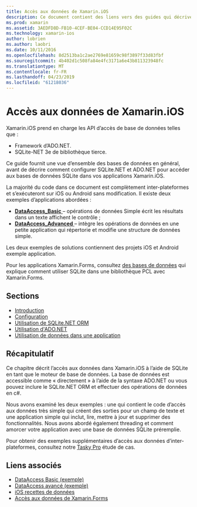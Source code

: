 ```yaml
---
title: Accès aux données de Xamarin.iOS
description: Ce document contient des liens vers des guides qui décrivent comment travailler avec des bases de données locales dans une application Xamarin.iOS. Contenu lié traite SQLite.NET, ADO.NET et bien plus encore.
ms.prod: xamarin
ms.assetid: 3AEDFD8D-FB10-4CEF-BE04-CCD14E95F02C
ms.technology: xamarin-ios
author: lobrien
ms.author: laobri
ms.date: 10/11/2016
ms.openlocfilehash: 8d2513ba1c2ae2769e81659c98f3897f33d83fbf
ms.sourcegitcommit: 4b402d1c508fa84e4fc3171a6e43b811323948fc
ms.translationtype: MT
ms.contentlocale: fr-FR
ms.lasthandoff: 04/23/2019
ms.locfileid: "61218036"
---
```

# <a name="xamarinios-data-access"></a>Accès aux données de Xamarin.iOS

Xamarin.iOS prend en charge les API d’accès de base de données telles que :

-  Framework d’ADO.NET.
-  SQLite-NET 3e de bibliothèque tierce.

Ce guide fournit une vue d’ensemble des bases de données en général, avant de décrire comment configurer SQLite.NET et ADO.NET pour accéder aux bases de données SQLite dans vos applications Xamarin.iOS. 

La majorité du code dans ce document est complètement inter-plateformes et s’exécuteront sur iOS ou Android sans modification. Il existe deux exemples d’applications abordées :

-  [**DataAccess_Basic** ](https://github.com/xamarin/mobile-samples/tree/master/DataAccess/Basic) – opérations de données Simple écrit les résultats dans un texte affichent le contrôle ;
-  [**DataAccess_Advanced** ](https://github.com/xamarin/mobile-samples/tree/master/DataAccess/Advanced) – intègre les opérations de données en une petite application qui répertorie et modifie une structure de données simple.

Les deux exemples de solutions contiennent des projets iOS et Android exemple application.

Pour les applications Xamarin.Forms, consultez [des bases de données](~/xamarin-forms/app-fundamentals/databases.md) qui explique comment utiliser SQLite dans une bibliothèque PCL avec Xamarin.Forms.

## <a name="sections"></a>Sections

-  [Introduction](introduction.md)
-  [Configuration](configuration.md)
-  [Utilisation de SQLite.NET ORM](using-sqlite-orm.md)
-  [Utilisation d'ADO.NET](using-adonet.md)
-  [Utilisation de données dans une application](using-data-in-an-app.md)

## <a name="summary"></a>Récapitulatif

Ce chapitre décrit l’accès aux données dans Xamarin.iOS à l’aide de SQLite en tant que le moteur de base de données. La base de données est accessible comme « directement » à l’aide de la syntaxe ADO.NET ou vous pouvez inclure le SQLite.NET ORM et effectuer des opérations de données en c#.

Nous avons examiné les deux exemples : une qui contient le code d’accès aux données très simple qui créent des sorties pour un champ de texte et une application simple qui inclut, lire, mettre à jour et supprimer des fonctionnalités. Nous avons abordé également threading et comment amorcer votre application avec une base de données SQLite préremplie.

Pour obtenir des exemples supplémentaires d’accès aux données d’inter-plateformes, consultez notre [Tasky Pro](~/cross-platform/app-fundamentals/building-cross-platform-applications/case-study-tasky.md) étude de cas.

## <a name="related-links"></a>Liens associés

- [DataAccess Basic (exemple)](https://github.com/xamarin/mobile-samples/tree/master/DataAccess/Basic)
- [DataAccess avancé (exemple)](https://github.com/xamarin/mobile-samples/tree/master/DataAccess/Advanced)
- [iOS recettes de données](https://github.com/xamarin/recipes/tree/master/Recipes/ios/data/sqlite)
- [Accès aux données de Xamarin.Forms](~/xamarin-forms/app-fundamentals/databases.md)
